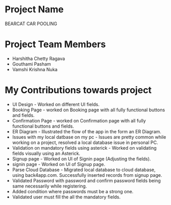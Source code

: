 # Project Name
BEARCAT CAR POOLING

# Project Team Members
- Harshitha Chetty Ragava
- Gouthami Pasham
- Vamshi Krishna Nuka

# My Contributions towards project
- UI Design - Worked on different UI fields.
- Booking Page - worked on Booking page with all fully functional buttons and fields.
- Confirmation Page - worked on Confirmation page with all fully functional buttons and fields.
- ER Diagram - Illustrated the flow of the app in the form an ER Diagram.
- Issues with my local datbase on my pc - Issues are pretty common while working on a project, resolved a local database issue in personal PC.
- Validation on mandatory fields using asterick - Worked on validating fields visually using an Asterick.
- Signup page - Worked on UI of Signin page (Adjusting the fields).
- signin page - Worked on UI of Signup page.
- Parse Cloud Database - Migrated local database to cloud database, using back4app.com. Successfully inserted records from signup page.
- Validated Password with password and confirm password fields being same necessarily while registering.
- Added condition where passwords must be a strong one.
- Validated user must fill the all the mandatory fields.
  